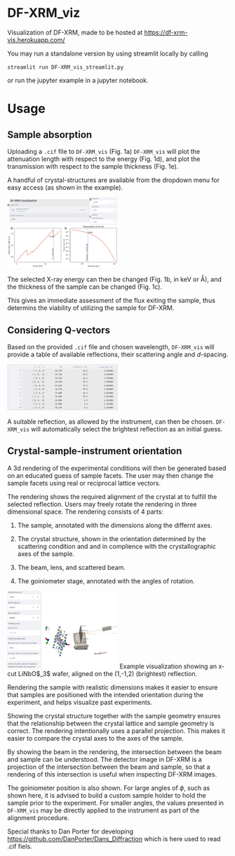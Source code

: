 # DF-XRM_viz
Visualization of DF-XRM, made to be hosted at https://df-xrm-vis.herokuapp.com/

You may run a standalone version by using streamlit locally by calling
```
streamlit run DF-XRM_vis_streamlit.py
```
or run the jupyter example in a jupyter notebook.

# Usage

Sample absorption
---------------------------

Uploading a `.cif` file to `DF-XRM_vis` (Fig. 1a) `DF-XRM_vis` will plot the attenuation length with respect to the energy (Fig. 1d), and plot the transmission with respect to the sample thickness (Fig. 1e).

A handful of crystal-structures are available from the dropdown menu for easy access (as shown in the example).

<img src="figures/df-xrm_1.png" width=50%>

The selected X-ray energy can then be changed (Fig. 1b, in keV or Å), and
the thickness of the sample can be changed (Fig. 1c).

This gives an immediate assessment of the flux exiting the sample, thus determins the viability of utilizing the sample for DF-XRM.

Considering Q-vectors
---------------------

Based on the provided `.cif` file and chosen wavelength, `DF-XRM_vis` will provide a table of available reflections, their scattering angle and *d*-spacing.

<img src="figures/df-xrm_2.png" width=50%>

A suitable reflection, as allowed by the instrument, can then be chosen. `DF-XRM_vis` will automatically select the brightest reflection as an initial guess.

Crystal-sample-instrument orientation
-------------------------------------

A 3d rendering of the experimental conditions will then be generated based on an educated guess of sample facets. The user may then change the sample facets using real or reciprocal lattice vectors.

The rendering shows the required alignment of the crystal at to fulfill the selected reflection. Users may freely rotate the rendering in three dimensional space. The rendering consists of 4 parts:

1. The sample, annotated with the dimensions along the differnt axes.

2. The crystal structure, shown in the orientation determined by the scattering condition and and in complience with the crystallographic axes of the sample.

3. The beam, lens, and scattered beam.

4. The goiniometer stage, annotated with the angles of rotation.

<img src="figures/df-xrm_3.png" width=50%>
Example visualization showing an x-cut LiNbO$_3$ wafer, aligned on the (1,-1,2) (brightest) reflection.

Rendering the sample with realistic dimensions makes it easier to ensure that samples are positioned with the intended orientation during the experiment, and helps visualize past experiments. 

Showing the crystal structure together with the sample geometry ensures that the relationship between the crystal lattice and sample geometry is correct. The rendering intentionally uses a parallel projection. 
This makes it easier to compare the crystal axes to the axes of the sample. 

By showing the beam in the rendering, the intersection between the beam and sample can be understood. The detector image in DF-XRM is a projection of the intersection between the beam and sample, so that a rendering of this intersection is useful when inspecting DF-XRM images. 

The goiniometer position is also shown. For large angles of $\phi$, such as shown here, it is advised to build a custom sample holder to hold the sample prior to the experiment. For smaller angles, the values presented in `DF-XRM_vis` may be directly applied to the instrument as part of the alignment procedure.





Special thanks to Dan Porter for developing https://github.com/DanPorter/Dans_Diffraction which is here used to read .cif fiels. 

